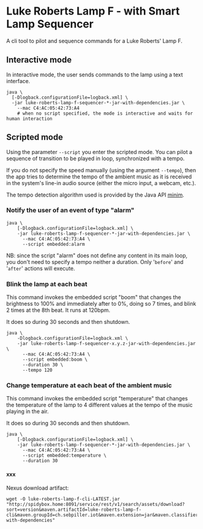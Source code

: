 # Luke Roberts Lamp F - with Smart Lamp Sequencer

A cli tool to pilot and sequence commands for a Luke Roberts' Lamp F. 

## Interactive mode

In interactive mode, the user sends commands to the lamp using a text interface.

````shell script
java \ 
  [-Dlogback.configurationFile=logback.xml] \
  -jar luke-roberts-lamp-f-sequencer-*-jar-with-dependencies.jar \
    --mac C4:AC:05:42:73:A4
    # when no script specified, the mode is interactive and waits for human interaction
````

## Scripted mode

Using the parameter ``--script`` you enter the scripted mode. You can pilot a sequence of transition to be played in 
loop, synchronized with a tempo.

If you do not specify the speed manually (using the argument ``--tempo``), then the app tries to determine the tempo 
of the ambient music as it is received in the system's line-in audio source (either the micro input, a webcam, etc.).
 
The tempo detection algorithm used is provided by the Java API [minim](http://code.compartmental.net/tools/minim/). 

### Notify the user of an event of type "alarm" 
 
````shell script
java \
    [-Dlogback.configurationFile=logback.xml] \
    -jar luke-roberts-lamp-f-sequencer-*-jar-with-dependencies.jar \
      --mac C4:AC:05:42:73:A4 \
      --script embedded:alarm
````

NB: since the script "alarm" does not define any content in its main loop, you don't need to specify 
a tempo neither a duration. Only '``before``' and '``after``' actions will execute. 

### Blink the lamp at each beat

This command invokes the embedded script "boom" that changes the brightness to 100% and immediately after to 0%, 
doing so 7 times, and blink 2 times at the 8th beat. It runs at 120bpm.

It does so during 30 seconds and then shutdown.

````shell script
java \ 
    -Dlogback.configurationFile=logback.xml \
    -jar luke-roberts-lamp-f-sequencer-x.y.z-jar-with-dependencies.jar \
      --mac C4:AC:05:42:73:A4 \
      --script embedded:boom \
      --duration 30 \ 
      --tempo 120 
````

### Change temperature at each beat of the ambient music

This command invokes the embedded script "temperature" that changes the temperature of the lamp to 4 different values 
at the tempo of the music playing in the air. 

It does so during 30 seconds and then shutdown.

````shell script
java \ 
    [-Dlogback.configurationFile=logback.xml] \
    -jar luke-roberts-lamp-f-sequencer-*-jar-with-dependencies.jar \
      --mac C4:AC:05:42:73:A4 \
      --script embedded:temperature \
      --duration 30
````

#### xxx

Nexus download artifact:

````shell script
wget -O luke-roberts-lamp-f-cli-LATEST.jar "http://spidybox.home:8091/service/rest/v1/search/assets/download?sort=version&maven.artifactId=luke-roberts-lamp-f-cli&maven.groupId=ch.sebpiller.iot&maven.extension=jar&maven.classifier=jar-with-dependencies"
````
